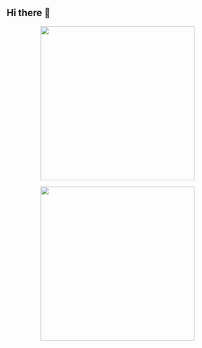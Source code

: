 ## Hi there 👋

<!--
**PhilBeaufort/PhilBeaufort** is a ✨ _special_ ✨ repository because its `README.md` (this file) appears on your GitHub profile.

Here are some ideas to get you started:

- 🔭 I’m currently working on ...
- 🌱 I’m currently learning ...
- 👯 I’m looking to collaborate on ...
- 🤔 I’m looking for help with ...
- 💬 Ask me about ...
- 📫 How to reach me: ...
- 😄 Pronouns: ...
- ⚡ Fun fact: ...
-->
<p align='center'>
  <a href="#"><img src="https://github-readme-stats.vercel.app/api?username=philbeaufort&show_icons=true&count_private=true&theme=dark&include_all_commits=true" width="350"/></a>
</p>
<p align='center'>
  <a href="#"><img src="https://github-readme-stats.vercel.app/api/top-langs/?username=philbeaufort&count_private=true&theme=dark"  width="350"/></a>
</p>
